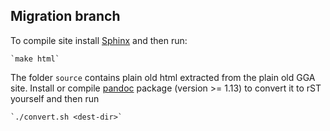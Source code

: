 ## Migration branch

To compile site install [Sphinx](http://sphinx-doc.org/) and
then run:

    `make html`

The folder `source` contains plain old html extracted from
the plain old GGA site. Install or compile
[pandoc](http://johnmacfarlane.net/pandoc/) package
(version >= 1.13) to convert it to rST yourself and then run

    `./convert.sh <dest-dir>`
